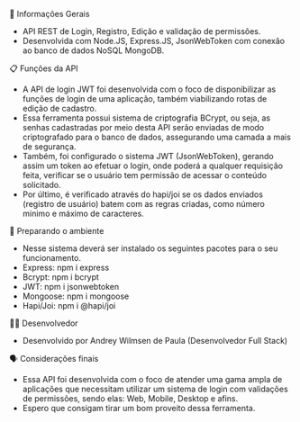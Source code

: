 💬 Informações Gerais
- API REST de Login, Registro, Edição e validação de permissões.
- Desenvolvida com Node.JS, Express.JS, JsonWebToken com conexão ao banco de dados NoSQL MongoDB. 


📋 Funções da API
- A API de login JWT foi desenvolvida com o foco de disponibilizar as funções de login de uma aplicação, também viabilizando rotas de edição de cadastro.
- Essa ferramenta possui sistema de criptografia BCrypt, ou seja, as senhas cadastradas por meio desta API serão enviadas de modo criptografado para o banco de dados, assegurando uma camada a mais de segurança.
- Também, foi configurado o sistema JWT (JsonWebToken), gerando assim um token ao efetuar o login, onde poderá a qualquer requisição feita, verificar se o usuário tem permissão de acessar o conteúdo solicitado.
- Por último, é verificado através do hapi/joi se os dados enviados (registro de usuário) batem com as regras criadas, como número minimo e máximo de caracteres. 


🔧 Preparando o ambiente
- Nesse sistema deverá ser instalado os seguintes pacotes para o seu funcionamento.
- Express: npm i express
- Bcrypt: npm i bcrypt
- JWT: npm i jsonwebtoken
- Mongoose: npm i mongoose
- Hapi/Joi: npm i @hapi/joi


🧑‍💻 Desenvolvedor
- Desenvolvido por Andrey Wilmsen de Paula (Desenvolvedor Full Stack)


🗣 Considerações finais
- Essa API foi desenvolvida com o foco de atender uma gama ampla de aplicações que necessitam utilizar um sistema de login com validações de permissões, sendo elas: Web, Mobile, Desktop e afins.
- Espero que consigam tirar um bom proveito dessa ferramenta.



